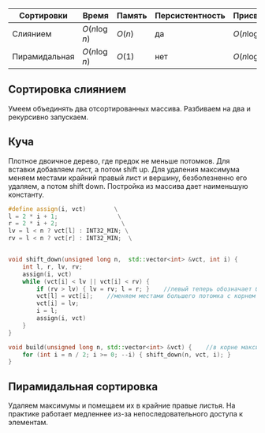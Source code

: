 | Сортировки | Время | Память |  Персистентность | Присвоение |
|------------|------------|------------|------------|------------|
| Слиянием | $O(n \log{n})$ | $O(n)$ | да | $O(n \log{n})$ |
| Пирамидальная | $O(n \log{n})$ | $O(1)$ | нет | $O(n \log{n})$ |



## Сортировка слиянием
Умеем объединять два отсортированных массива. Разбиваем на два и рекурсивно запускаем.

## Куча
Плотное двоичное дерево, где предок не меньше потомков. Для вставки добавляем лист, а потом shift up. Для удаления максимума меняем местами крайний правый лист и вершину, безболезненно его удаляем, а потом shift down. Постройка из массива дает наименьшую константу.

```cpp
#define assign(i, vct)        \
l = 2 * i + 1;                 \
r = 2 * i + 2;                  \
lv = l < n ? vct[l] : INT32_MIN; \
rv = l < n ? vct[r] : INT32_MIN;  \


void shift_down(unsigned long n,  std::vector<int> &vct, int i) {
    int l, r, lv, rv;
    assign(i, vct)
    while (vct[i] < lv || vct[i] < rv) {
        if (rv > lv) { lv = rv; l = r; }    //левый теперь обозначает большего потомка
        vct[l] = vct[i];    //меняем местами большего потомка с корнем
        vct[i] = lv;
        i = l;
        assign(i, vct)
    }
}

void build(unsigned long n, std::vector<int> &vct) {    //в корне максимум
    for (int i = n / 2; i >= 0; --i) { shift_down(n, vct, i); }
}
```

## Пирамидальная сортировка
Удаляем максимумы и помещаем их в крайние правые листья. На практике работает медленнее из-за непоследовательного доступа к элементам.

